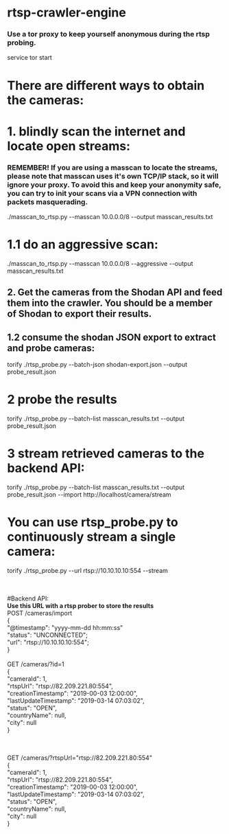 # rtsp-crawler-engine

<h3>Use a tor proxy to keep yourself anonymous during the rtsp probing.</h3>
service tor start

# There are different ways to obtain the cameras:
# 1. blindly scan the internet and locate open streams:
<h3>REMEMBER! If you are using a masscan to locate the streams, please note that masscan uses it's own TCP/IP stack, so it will ignore your proxy. To avoid this and keep your anonymity safe, you can try to init your scans via a VPN connection with packets masquerading.</h3>

./masscan_to_rtsp.py --masscan 10.0.0.0/8 --output masscan_results.txt
# 1.1 do an aggressive scan:
./masscan_to_rtsp.py --masscan 10.0.0.0/8 --aggressive --output masscan_results.txt

<h2> 2. Get the cameras from the Shodan API and feed them into the crawler. You should be a member of Shodan to export their results.</h2>

<h2> 1.2 consume the shodan JSON export to extract and probe cameras: </h2>
torify ./rtsp_probe.py --batch-json shodan-export.json --output probe_result.json

# 2 probe the results
torify ./rtsp_probe.py --batch-list masscan_results.txt --output probe_result.json



# 3 stream retrieved cameras to the backend API:
torify ./rtsp_probe.py --batch-list masscan_results.txt --output probe_result.json --import http://localhost/camera/stream


# You can use rtsp_probe.py to continuously stream a single camera:
torify ./rtsp_probe.py --url rtsp://10.10.10.10:554 --stream

</br></br>
#Backend API:
</br><b>Use this URL with a rtsp prober to store the results</b>
</br>POST /cameras/import
</br>{
</br> "@timestamp": "yyyy-mm-dd hh:mm:ss"
</br>  "status": "UNCONNECTED";
</br>  "url": "rtsp://10.10.10.10:554";
</br>}
</br>
</br>GET /cameras/?id=1
</br>{
</br>  "cameraId": 1,
</br>  "rtspUrl": "rtsp://82.209.221.80:554",
</br>  "creationTimestamp": "2019-00-03 12:00:00",
</br>  "lastUpdateTimestamp": "2019-03-14 07:03:02",
</br>  "status": "OPEN",
</br>  "countryName": null,
</br>  "city": null
</br>}

</br>
</br>GET /cameras/?rtspUrl="rtsp://82.209.221.80:554"
</br>{
  </br>"cameraId": 1,
  </br>"rtspUrl": "rtsp://82.209.221.80:554",
  </br>"creationTimestamp": "2019-00-03 12:00:00",
  </br>"lastUpdateTimestamp": "2019-03-14 07:03:02",
  </br>"status": "OPEN",
  </br>"countryName": null,
  </br>"city": null
</br>}
